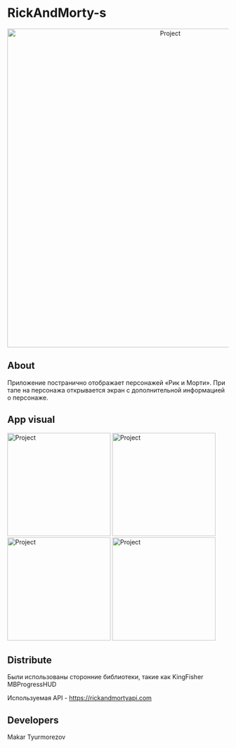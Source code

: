 # RickAndMorty-s
<p align="center">
      <img src="https://ic.wampi.ru/2023/02/23/137838-art-graficeskij_dizajn-multfilm-televideniye-grafika-1920x1080.jpg" alt=Project Logo Url" width="726">

## About

Приложение постранично отображает персонажей «Рик и Морти». При тапе на персонажа открывается экран с дополнительной информацией о персонаже. 

## App visual
<p align "left">
      <img src="https://i.postimg.cc/rFB50hSQ/2023-02-23-15-07-47.png" alt=Project Logo Url" width="235">
      <img src="https://im.wampi.ru/2023/02/23/SNIMOK-EKRANA-2023-02-23-V-15.06.05.png" alt=Project Logo Url" width="235">
      <img src="https://i.postimg.cc/L8FZ6JpW/2023-02-23-15-06-24.png" alt=Project Logo Url" width="235">  
      <img src="https://i.postimg.cc/W1V6YWht/2023-02-23-15-06-46.png" alt=Project Logo Url" width="235">  
 

## Distribute
Были использованы сторонние библиотеки, такие как
KingFisher
MBProgressHUD

Используемая API -
https://rickandmortyapi.com


## Developers

Makar Tyurmorezov

